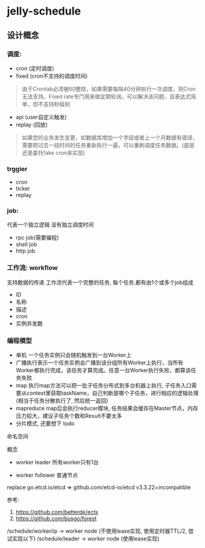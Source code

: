 # jelly-schedule


## 设计概念

### 调度:
- cron (定时调度)
- fixed (cron不支持的调度时间)
> 由于Crontab必须被60整除，如果需要每隔40分钟执行一次调度，则Cron无法支持。Fixed rate专门用来做定期轮询，可以解决该问题，且表达式简单，但不支持秒级别


- api (user自定义触发)
- replay (回放)
> 如果您的业务发生变更，如数据库增加一个字段或者上一个月数据有错误，需要把过去一段时间的任务重新执行一遍，可以重刷调度任务数据。(底层还是委托fake cron来实现)


### trggier
- cron
- ticker
- replay


### job:
代表一个独立逻辑
没有独立调度时间

- rpc job(需要编程)
- shell job 
- http job


### 工作流: workflow
支持数据的传递
工作流代表一个完整的任务, 每个任务,都有由1个或多个job组成
- ID
- 名称
- 描述
- cron
- 实例并发数


### 编程模型
- 单机 一个任务实例只会随机触发到一台Worker上
- 广播执行表示一个任务实例会广播到该分组所有Worker上执行，当所有Worker都执行完成，该任务才算完成。任意一台Worker执行失败，都算该任务失败
- map 执行map方法可以把一批子任务分布式到多台机器上执行, 子任务入口需要从context里获取taskName，自己判断是哪个子任务，进行相应的逻辑处理 (相当于任务分散执行了, 然后统一返回)
- mapreduce map后会执行reducer模块, 任务结果会缓存在Master节点，内存压力较大，建议子任务个数和Result不要太多
- 分片模式, 还要想下 todo


命名空间


概念
- worker leader
所有worker只有1台

- worker follower
普通节点


replace go.etcd.io/etcd => github.com/etcd-io/etcd v3.3.22+incompatible

参考:
1. https://github.com/betterde/ects
2. https://github.com/busgo/forest


/schedule/worker/ip -> worker node (不使用lease实现, 使用定时器TTL/2, 尝试实现以下)
/schedule/leader -> worker node (使用lease实现)